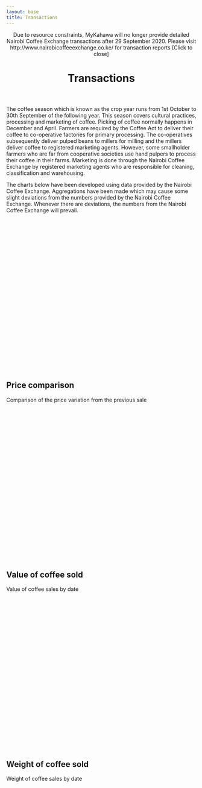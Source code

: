 ```yaml
---
layout: base
title: Transactions
---
```

<header>
  <div id="note">
    Due to resource constraints, MyKahawa will no longer provide detailed Nairobi Coffee Exchange transactions after 29 September 2020. Please  visit http://www.nairobicoffeeexchange.co.ke/ for transaction reports <a id="close">[Click to close]</a>
  </div>
  <div class="container">
    <div class="header-content">
      <h1>Transactions</h1>
    </div>
  </div>
</header>

<script src="https://code.highcharts.com/stock/highstock.js"></script>
<script src="https://code.highcharts.com/stock/modules/data.js"></script>
<script src="https://code.highcharts.com/stock/modules/exporting.js"></script>
<script src="https://code.highcharts.com/stock/modules/export-data.js"></script>

<article>
  <div class="container">
    <div class="row">
      <div class="col-md-8 mx-auto">
        <p class="lead">
          The coffee season which is known as the crop year runs from 1st October to 30th September of the following year. This season covers cultural practices, processing and marketing of coffee. Picking of coffee normally happens in December and April. Farmers are required by the Coffee Act to deliver their coffee to co-operative factories for primary processing. The co-operatives subsequently deliver pulped beans to millers for milling and the millers deliver coffee to registered marketing agents. However, some smallholder farmers who are far from cooperative societies use hand pulpers to process their coffee in their farms. Marketing is done through the Nairobi Coffee Exchange by registered marketing agents who are responsible for cleaning, classification and warehousing. 
        </p>
        <p>The charts below have been developed using data provided by the Nairobi Coffee Exchange. Aggregations have been made which may cause some slight deviations from the numbers provided by the Nairobi Coffee Exchange. Whenever there are deviations, the numbers from the Nairobi Coffee Exchange will prevail.</p>
      </div>
    </div>
  </div>
  <div id="container" style="height: 400px; min-width: 310px">
    <script src="/data/market/price_ave.js" type="text/javascript"></script>
  </div>
  <h2>Price comparison</h2>
  <p>Comparison of the price variation from the previous sale</p>
  <div id="container_price" style="height: 400px; min-width: 310px">
    <script src="/data/market/price.js" type="text/javascript"></script>
  </div> 
  <h2>Value of coffee sold</h2>
  <p>Value of coffee sales by date</p>
  <div id="container_value" style="height: 400px; min-width: 310px">
    <script src="/data/market/value.js" type="text/javascript"></script>
  </div> 
  <h2>Weight of coffee sold</h2>
  <p>Weight of coffee sales by date</p>
  <div id="container_weight" style="height: 400px; min-width: 310px">
    <script src="/data/market/weight.js" type="text/javascript"></script>
  </div>    
</article>

<script>
 close = document.getElementById("close");
 close.addEventListener('click', function() {
   note = document.getElementById("note");
   note.style.display = 'none';
 }, false);
</script>